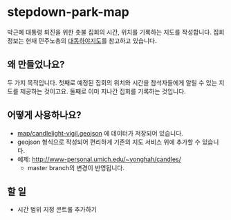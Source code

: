# stepdown-park-map
박근혜 대통령 퇴진을 위한 촛불 집회의 시간, 위치를 기록하는 지도를 작성합니다.
집회 정보는 현재 민주노총의 [대동하야지도](http://nodong.org/notice/7194696)를 참고하고 있습니다.



## 왜 만들었나요?

두 가지 목적입니다. 첫째로 예정된 집회의 위치와 시간을 참석자들에게 알릴 수 있는 지도를 제공하는 것이고요. 
둘째로 이미 지나간 집회를 기록하는 것입니다.

## 어떻게 사용하나요?

* [map/candlelight-vigil.geojson](https://github.com/yonghah/stepdown-park-map/blob/master/map/candlelight-vigil.geojson) 에 데이터가 저장되어 있습니다.
* geojson 형식으로 작성되어 편리하게 기존의 지도 서비스 위에 추가할 수 있습니다.
* 예제: http://www-personal.umich.edu/~yonghah/candles/
   - master branch의 변경이 반영됩니다.

## 할 일

* 시간 범위 지정 콘트롤 추가하기
